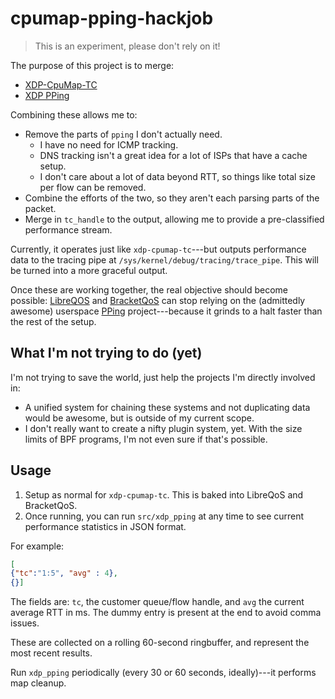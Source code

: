 # cpumap-pping-hackjob

> This is an experiment, please don't rely on it!

The purpose of this project is to merge:

* [XDP-CpuMap-TC](https://github.com/xdp-project/xdp-cpumap-tc)
* [XDP PPing](https://github.com/xdp-project/bpf-examples/tree/master/pping)

Combining these allows me to:

* Remove the parts of `pping` I don't actually need.
    * I have no need for ICMP tracking.
    * DNS tracking isn't a great idea for a lot of ISPs that have a cache setup.
    * I don't care about a lot of data beyond RTT, so things like total size per flow can be removed.
* Combine the efforts of the two, so they aren't each parsing parts of the packet.
* Merge in `tc_handle` to the output, allowing me to provide a pre-classified performance stream.

Currently, it operates just like `xdp-cpumap-tc`---but outputs performance data to the tracing
pipe at `/sys/kernel/debug/tracing/trace_pipe`. This will be turned into a more graceful output.

Once these are working together, the real objective should become possible: [LibreQOS](https://github.com/rchac/LibreQoS)
and [BracketQoS](https://github.com/thebracket/bqos-oss) can stop relying on the (admittedly awesome)
userspace [PPing](https://github.com/pollere/pping) project---because it grinds to a halt faster than
the rest of the setup.

## What I'm not trying to do (yet)

I'm not trying to save the world, just help the projects I'm directly involved in:

*  A unified system for chaining these systems and not duplicating data would be awesome, but is outside of my current scope.
* I don't really want to create a nifty plugin system, yet. With the size limits of BPF programs, I'm not even sure if that's possible.

## Usage

1. Setup as normal for `xdp-cpumap-tc`. This is baked into LibreQoS and BracketQoS.
2. Once running, you can run `src/xdp_pping` at any time to see current performance statistics in JSON format.

For example:

```json
[
{"tc":"1:5", "avg" : 4},
{}]
```

The fields are: `tc`, the customer queue/flow handle, and `avg` the current average RTT in ms.
The dummy entry is present at the end to avoid comma issues.

These are collected on a rolling 60-second ringbuffer, and represent the most recent results.

Run `xdp_pping` periodically (every 30 or 60 seconds, ideally)---it performs map cleanup.